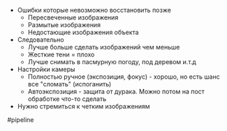 * Ошибки которые невозможно восстановить позже 
	* Пересвеченные изображения
	* Размытые изображения
	* Недостающие изображения объекта
* Следовательно
	* Лучше больше сделать изображений чем меньше
	* Жесткие тени = плохо
	* Лучше снимать в пасмурную погоду, под деревом и.т.д
* Настройки камеры
	* Полностью ручное (экспозиция, фокус) - хорошо, но есть шанс все "сломать" (испоганить)
	* Автоэкспозиция - защита от дурака. Можно потом на пост обработке что-то сделать
* Нужно стремиться к четким изображениям



#pipeline